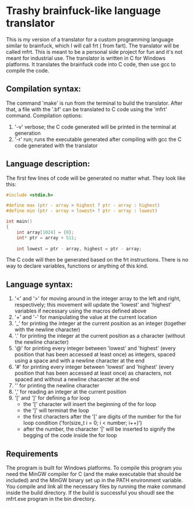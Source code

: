 # Trashy brainfuck-like language translator

This is my version of a translator for a custom programming language similar to brainfuck, which I will call frt ( from fart). The translator will be called mfrt.
This is meant to be a personal side project for fun and it's not meant for industrial use.
The translator is written in C for Windows platforms. It translates the brainfuck code into C code, then use gcc to compile the code.

## Compilation syntax:
The command 'make' is run from the terminal to build the translator. After that, a file with the '.bf' can be translated to C code using the 'mfrt' command. Compilation options:
1. '-v' verbose; the C code generated will be printed in the terminal at generation
2. '-r' run; runs the executable generated after compiling with gcc the C code generated with the translator

## Language description:
The first few lines of code will be generated no matter what. They look like this:

```C
#include <stdio.h>

#define max (ptr - array > highest ? ptr - array : highest)
#define min (ptr - array < lowest> ? ptr - array : lowest)

int main()
{
    int array[1024] = {0};
    int* ptr = array + 511;
    
    int lowest = ptr - array, highest = ptr - array;

```

The C code will then be generated based on the frt instructions. There is no way to declare variables, functions or anything of this kind.

## Language syntax:
1. '<' and '>' for moving around in the integer array to the left and right, respectively; this movement will update the 'lowest' and 'highest' variables if necessary using the macros defined above
2. '+' and '-' for manipulating the value at the current location
3. '_' for printing the integer at the current position as an integer (together with the newline character)
4. '.' for printing the integer at the current position as a character (without the newline character)
5. '@' for printing every integer between 'lowest' and 'highest' (every position that has been accessed at least once) as integers, spaced using a space and with a newline character at the end
6. '#' for printing every integer between 'lowest' and 'highest' (every position that has been accessed at least once) as characters, not spaced and without a newline chacarcter at the end
7. '\' for printing the newline character
8. ',' for reading an integer at the current position
9. '[' and ']' for defining a for loop
    - the '[' character will insert the beginning of the for loop
    - the ']' will terminat the loop
    - the first characters after the '[' are digits of the number for the for loop condition ('for(size_t i = 0; i < number; i++)')
    - after the number, the character '|' will be inserted to signify the begging of the code inside the for loop

## Requirements
The program is built for Windows platforms. To compile this program you need the MinGW compiler for C (and the make executable that should be included) and the MinGW binary set up in the PATH environment variable. You compile and link all the necessary files by running the make command inside the build directory. If the build is successful you shoudl see the mfrt.exe program in the bin directory.